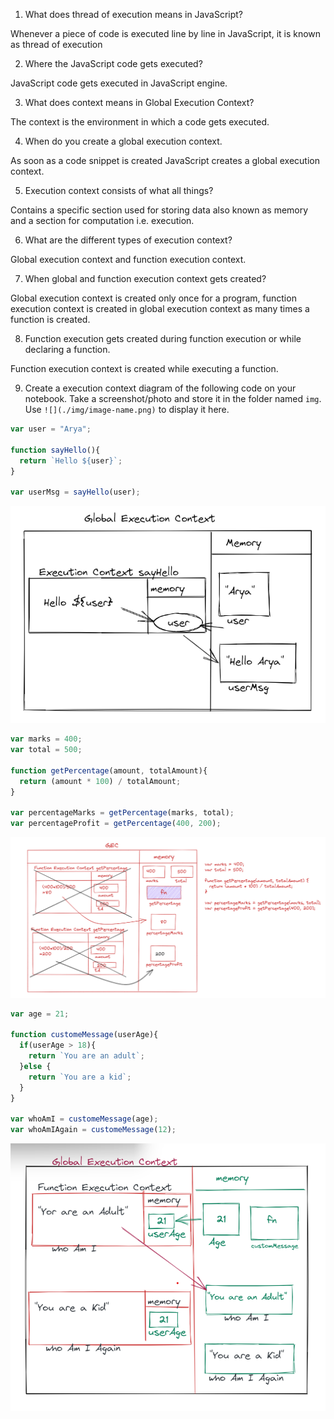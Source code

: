 1. What does thread of execution means in JavaScript?

Whenever a piece of code is executed line by line in JavaScript, it is known as thread of execution

2. Where the JavaScript code gets executed?

JavaScript code gets executed in JavaScript engine.

3. What does context means in Global Execution Context?

The context is the environment in which a code gets executed.

4. When do you create a global execution context.

As soon as a code snippet is created JavaScript creates a global execution context.

5. Execution context consists of what all things?

Contains a specific section used for storing data also known as memory and a section for computation i.e. execution.

6. What are the different types of execution context?

Global execution context and function execution context.

7. When global and function execution context gets created?

Global execution context is created only once for a program, function execution context is created in global execution context as many times a function is created.

8. Function execution gets created during function execution or while declaring a function.

Function execution context is created while executing a function.

9. Create a execution context diagram of the following code on your notebook. Take a screenshot/photo and store it in the folder named `img`. Use `![](./img/image-name.png)` to display it here.



```js
var user = "Arya";

function sayHello(){
  return `Hello ${user}`;
}

var userMsg = sayHello(user);
```

<!-- Put your image here -->

![](./img/image1.png)



```js
var marks = 400;
var total = 500;

function getPercentage(amount, totalAmount){
  return (amount * 100) / totalAmount;
}

var percentageMarks = getPercentage(marks, total);
var percentageProfit = getPercentage(400, 200);
```

<!-- Put your image here -->

![](./img/image2.png)



```js
var age = 21;

function customeMessage(userAge){
  if(userAge > 18){
    return `You are an adult`;
  }else {
    return `You are a kid`;
  }
}

var whoAmI = customeMessage(age);
var whoAmIAgain = customeMessage(12);
```

<!-- Put your image here -->

![](./img/image3.png)
